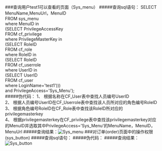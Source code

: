 ###查询用户test1可以查看的页面（Sys_menu）
#####查询sql语句：
SELECT MenuName,MenuUrl，MenuID<br/> 
FROM sys_menu <br/>
where MenuID in<br/>
(SELECT PrivilegeAccessKey <br/>
FROM cf_privilege <br/>
where PrivilegeMasterKey in<br/>
    (SELECT RoleID <br/>
    FROM cf_role <br/>
    where RoleID in<br/>
        (SELECT RoleID <br/>
        FROM cf_userrole <br/>
        where UserID in<br/>
            (SELECT UserID <br/>
            FROM cf_user <br/>
            where LoginName='test1')))<br/>
and PrivilegeAccess='Sys_Menu');<br/>
#####伪代码：
1、	根据名称在CF_User表中查找人员编号UserID<br/>
2、	根据人员编号UserID在CF_Userrole表中查找该人员所对应的角色编号RoleID<br/>
3、	根据角色编号RoleID在CF_Role表中查找该RoleID所对应的privilegemasterkey<br/>
4、	根据privilegemasterkey在CF_privilege表中查找该privilegemasterkey对应的MenuID并选取其中PrivilegeAccess='Sys_Menu'的MenuName，MenuID，MenuUrl
#####查询结果：![Sys_menu](/.jpg)
###对订单(order)页面中的操作权限(sys_button)
#####查询sql语句：
#####伪代码：
#####查询结果：![Sys_button](/.jpg)
